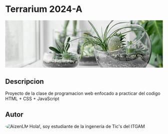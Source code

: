 # Terrarium 2024-A

![Terrarium Image](images/terrarium_banner.jpg)

## Descripcion

Proyecto de la clase de programacion web enfocado a practicar del codigo HTML + CSS + JavaScript

## Autor

<img
    style="border-radius:50%; margin: auto;"
    src="https://avatars.githubusercontent.com/u/86810807?v=4"
    alt="AizenLM"
    with="50px">
Hola!, soy estudiante de la ingeneria de Tic's del ITGAM
